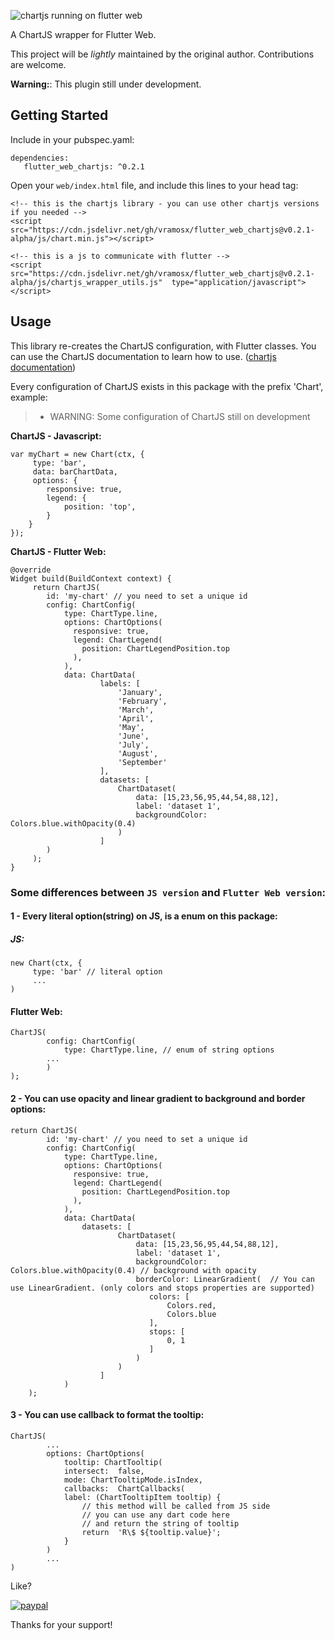 ![chartjs running on flutter web](https://raw.githubusercontent.com/vramosx/flutter_web_chartjs/master/flutter_web_chartjs.png)

A ChartJS wrapper for Flutter Web.

This project will be _lightly_ maintained by the original author. Contributions are welcome.

**Warning:**: This plugin still under development.

## Getting Started

Include in your pubspec.yaml:

    dependencies:  
       flutter_web_chartjs: ^0.2.1


Open your `web/index.html` file, and include this lines to your head tag:
```
<!-- this is the chartjs library - you can use other chartjs versions if you needed -->
<script  src="https://cdn.jsdelivr.net/gh/vramosx/flutter_web_chartjs@v0.2.1-alpha/js/chart.min.js"></script>

<!-- this is a js to communicate with flutter -->
<script  src="https://cdn.jsdelivr.net/gh/vramosx/flutter_web_chartjs@v0.2.1-alpha/js/chartjs_wrapper_utils.js"  type="application/javascript"></script>
```

## Usage

This library re-creates the ChartJS configuration, with Flutter classes. You can use the ChartJS documentation to learn how to use. ([chartjs documentation](https://www.chartjs.org/docs/latest/))

Every configuration of ChartJS exists in this package with the prefix 'Chart', example:

> - WARNING: Some configuration of ChartJS still on development

**ChartJS - Javascript:**
```
var myChart = new Chart(ctx, {
     type: 'bar',
     data: barChartData,
     options: {
		responsive: true,
		legend: {
			position: 'top',
		}
	}
});
```

**ChartJS - Flutter Web:**
```
@override
Widget build(BuildContext context) {
     return ChartJS(
        id: 'my-chart' // you need to set a unique id
        config: ChartConfig(
	        type: ChartType.line,
	        options: ChartOptions(
	          responsive: true,
	          legend: ChartLegend(
				position: ChartLegendPosition.top
			  ),
	        ),
	        data: ChartData(
					labels: [
						'January',
						'February',
						'March',
						'April',
						'May',
						'June',
						'July',
						'August',
						'September'
					],
					datasets: [
						ChartDataset(
							data: [15,23,56,95,44,54,88,12],
							label: 'dataset 1',
							backgroundColor:  Colors.blue.withOpacity(0.4)
						)
					]
        )
     );
}
```

### Some differences between `JS version` and `Flutter Web version`:

#### 1 - Every literal option(string) on JS, is a enum on this package:

##### JS:
```
new Chart(ctx, {
     type: 'bar' // literal option
     ...
)
```

#### Flutter Web:
```
ChartJS(
        config: ChartConfig(
	        type: ChartType.line, // enum of string options
	    ...
	    )
);
```
#### 2 - You can use opacity and linear gradient to background and border options:
```
return ChartJS(
        id: 'my-chart' // you need to set a unique id
        config: ChartConfig(
	        type: ChartType.line,
	        options: ChartOptions(
	          responsive: true,
	          legend: ChartLegend(
				position: ChartLegendPosition.top
			  ),
	        ),
	        data: ChartData(
		        datasets: [
						ChartDataset(
							data: [15,23,56,95,44,54,88,12],
							label: 'dataset 1',
							backgroundColor:  Colors.blue.withOpacity(0.4) // background with opacity
							borderColor: LinearGradient(  // You can use LinearGradient. (only colors and stops properties are supported)
							   colors: [
								   Colors.red,
								   Colors.blue
							   ],
							   stops: [
								   0, 1
							   ]
							)
						)
					]
			)
	);
```

#### 3 - You can use callback to format the tooltip:
```
ChartJS(
		...
		options: ChartOptions(
			tooltip: ChartTooltip(
			intersect:  false,
			mode: ChartTooltipMode.isIndex,
			callbacks:  ChartCallbacks(
			label: (ChartTooltipItem tooltip) {
			    // this method will be called from JS side
			    // you can use any dart code here
			    // and return the string of tooltip
				return  'R\$ ${tooltip.value}';
			}
		)
		...
)
```

Like?

[![paypal](https://raw.githubusercontent.com/vramosx/flutter_web_chartjs/master/images/bmc.png)](https://www.paypal.com/cgi-bin/webscr?cmd=_s-xclick&hosted_button_id=2LQ3KCKG6XDUQ)

Thanks for your support!